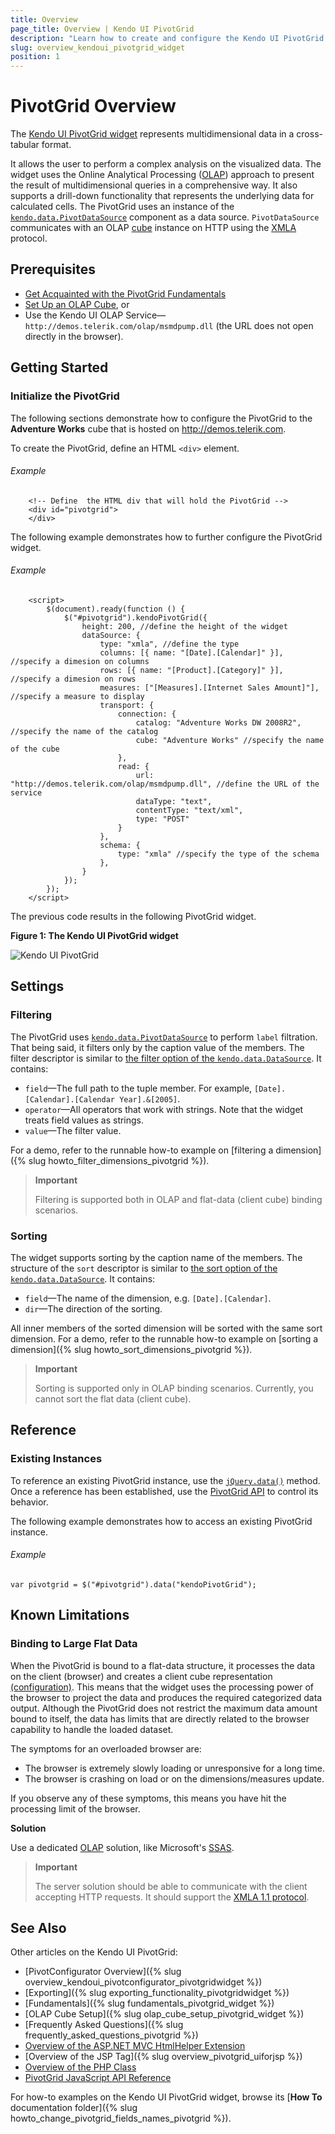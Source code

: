 ```yaml
---
title: Overview
page_title: Overview | Kendo UI PivotGrid
description: "Learn how to create and configure the Kendo UI PivotGrid widget."
slug: overview_kendoui_pivotgrid_widget
position: 1
---
```


# PivotGrid Overview

The [Kendo UI PivotGrid widget](http://demos.telerik.com/kendo-ui/pivotgrid/index) represents multidimensional data in a cross-tabular format.

It allows the user to perform a complex analysis on the visualized data. The widget uses the Online Analytical Processing ([OLAP](http://en.wikipedia.org/wiki/Online_analytical_processing)) approach to present the result of multidimensional queries in a comprehensive way. It also supports a drill-down functionality that represents the underlying data for calculated cells. The PivotGrid uses an instance of the [`kendo.data.PivotDataSource`](/api/framework/pivotdatasource) component as a data source. `PivotDataSource` communicates with an OLAP [cube](http://en.wikipedia.org/wiki/OLAP_cube) instance on HTTP using the [XMLA](http://en.wikipedia.org/wiki/XML_for_Analysis) protocol.

## Prerequisites

- [Get Acquainted with the PivotGrid Fundamentals](/web/pivotgrid/fundamentals)
- [Set Up an OLAP Cube](/web/pivotgrid/olap-cube-setup), or
- Use the Kendo UI OLAP Service&mdash;`http://demos.telerik.com/olap/msmdpump.dll` (the URL does not open directly in the browser).

## Getting Started

### Initialize the PivotGrid

The following sections demonstrate how to configure the PivotGrid to the **Adventure Works** cube that is hosted on http://demos.telerik.com.

To create the PivotGrid, define an HTML `<div>` element.

###### Example

		<!-- Define	 the HTML div that will hold the PivotGrid -->
		<div id="pivotgrid">
		</div>

The following example demonstrates how to further configure the PivotGrid widget.

###### Example

        <script>
        	$(document).ready(function () {
            	$("#pivotgrid").kendoPivotGrid({
					height: 200, //define the height of the widget
					dataSource: {
						type: "xmla", //define the type
						columns: [{ name: "[Date].[Calendar]" }], //specify a dimesion on columns
						rows: [{ name: "[Product].[Category]" }], //specify a dimesion on rows
						measures: ["[Measures].[Internet Sales Amount]"], //specify a measure to display
						transport: {
                            connection: {
                                catalog: "Adventure Works DW 2008R2", //specify the name of the catalog
                                cube: "Adventure Works" //specify the name of the cube
                            },
                            read: {
                                url: "http://demos.telerik.com/olap/msmdpump.dll", //define the URL of the service
                                dataType: "text",
                                contentType: "text/xml",
                                type: "POST"
                            }
                        },
						schema: {
                            type: "xmla" //specify the type of the schema
                        },
					}
				});
        	});
    	</script>

The previous code results in the following PivotGrid widget.

**Figure 1: The Kendo UI PivotGrid widget**

![Kendo UI PivotGrid](/images/pivotgrid.png)

## Settings

### Filtering

The PivotGrid uses [`kendo.data.PivotDataSource`](/api/framework/pivotdatasource) to perform `label` filtration. That being said, it filters only by the caption value of the members. The filter descriptor is similar to [the filter option of the `kendo.data.DataSource`](/api/javascript/data/datasource/configuration/filter). It contains:

- `field`&mdash;The full path to the tuple member. For example, `[Date].[Calendar].[Calendar Year].&[2005]`.
- `operator`&mdash;All operators that work with strings. Note that the widget treats field values as strings.
- `value`&mdash;The filter value.

For a demo, refer to the runnable how-to example on [filtering a dimension]({% slug howto_filter_dimensions_pivotgrid %}).

> **Important**
>
> Filtering is supported both in OLAP and flat-data (client cube) binding scenarios.

### Sorting

The widget supports sorting by the caption name of the members. The structure of the `sort` descriptor is similar to [the sort option of the `kendo.data.DataSource`](/api/javascript/data/datasource/configuration/sort). It contains:

- `field`&mdash;The name of the dimension, e.g. `[Date].[Calendar]`.
- `dir`&mdash;The direction of the sorting.

All inner members of the sorted dimension will be sorted with the same sort dimension. For a demo, refer to the runnable how-to example on [sorting a dimension]({% slug howto_sort_dimensions_pivotgrid %}).

> **Important**
>
> Sorting is supported only in OLAP binding scenarios. Currently, you cannot sort the flat data (client cube).

## Reference

### Existing Instances

To reference an existing PivotGrid instance, use the [`jQuery.data()`](http://api.jquery.com/jQuery.data/) method. Once a reference has been established, use the [PivotGrid API](/api/web/pivotgrid) to control its behavior.

The following example demonstrates how to access an existing PivotGrid instance.

###### Example

    var pivotgrid = $("#pivotgrid").data("kendoPivotGrid");

## Known Limitations

### Binding to Large Flat Data

When the PivotGrid is bound to a flat-data structure, it processes the data on the client (browser) and creates a client cube representation [(configuration)](/api/javascript/data/pivotdatasource/configuration/schema.cube). This means that the widget uses the processing power of the browser to project the data and produces the required categorized data output. Although the PivotGrid does not restrict the maximum data amount bound to itself, the data has limits that are directly related to the browser capability to handle the loaded dataset.

The symptoms for an overloaded browser are:

- The browser is extremely slowly loading or unresponsive for a long time.
- The browser is crashing on load or on the dimensions/measures update.

If you observe any of these symptoms, this means you have hit the processing limit of the browser.

**Solution**

Use a dedicated [OLAP](https://en.wikipedia.org/wiki/Online_analytical_processing) solution, like Microsoft's [SSAS](https://technet.microsoft.com/en-us/library/ms175609(v=sql.90).aspx).

> **Important**
>
> The server solution should be able to communicate with the client accepting HTTP requests. It should support the [XMLA 1.1 protocol](https://en.wikipedia.org/wiki/XML_for_Analysis).

## See Also

Other articles on the Kendo UI PivotGrid:

* [PivotConfigurator Overview]({% slug overview_kendoui_pivotconfigurator_pivotgridwidget %})
* [Exporting]({% slug exporting_functionality_pivotgridwidget %})
* [Fundamentals]({% slug fundamentals_pivotgrid_widget %})
* [OLAP Cube Setup]({% slug olap_cube_setup_pivotgrid_widget %})
* [Frequently Asked Questions]({% slug frequently_asked_questions_pivotgrid %})
* [Overview of the ASP.NET MVC HtmlHelper Extension](/aspnet-mvc/helpers/pivotgrid/overview)
* [Overview of the JSP Tag]({% slug overview_pivotgrid_uiforjsp %})
* [Overview of the PHP Class](/php/widgets/pivotgrid/overview)
* [PivotGrid JavaScript API Reference](/api/javascript/ui/pivotgrid)

For how-to examples on the Kendo UI PivotGrid widget, browse its [**How To** documentation folder]({% slug howto_change_pivotgrid_fields_names_pivotgrid %}).
